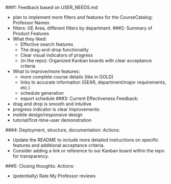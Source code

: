 ###1: Feedback based on USER_NEEDS.md
- plan to implement more filters and features for the CourseCatalog: Professor Names
- filters: GE Area, different filters by department.
###2: Summary of Product Features
- What they liked:
  - Effective search features
  - The drag-and-drop functionality
  - Clear visual indicators of progress
  - (in the repo): Organized Kanban boards with clear acceptance criteria
- What to improve/more features:
  - more complete course details (like in GOLD)
  - links to accurate information (GEAR, department/major requirements, etc.)
  - schedule generation
  - export schedule
###3: Current Effectiveness
Feedback:
- drag and drop is smooth and intuitive
- progress indicator is clear
Improvements:
- mobile design/responsive design
- tutorial/first-time-user demonstration

###4: Deployment, structure, documentation:
Actions:
- Update the README to include more detailed instructions on specific features and additional acceptance criteria.
- Consider adding a link or reference to our Kanban board within the repo for transparency.

###5: Closing thoughts:
Actions:
- (potentially) Rate My Professor reviews
